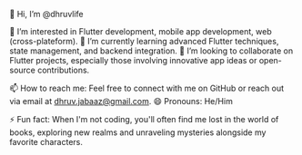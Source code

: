 👋 Hi, I’m @dhruvlife

👀 I’m interested in Flutter development, mobile app development, web (cross-plateform). 
🌱 I’m currently learning advanced Flutter techniques, state management, and backend integration.
💞️ I’m looking to collaborate on Flutter projects, especially those involving innovative app ideas or open-source contributions.

📫 How to reach me: Feel free to connect with me on GitHub or reach out via email at [dhruv.jabaaz@gmail.com](mailto:dhruv.jabaaz@gmail.com).
😄 Pronouns: He/Him

⚡ Fun fact: When I'm not coding, you'll often find me lost in the world of books, exploring new realms and unraveling mysteries alongside my favorite characters.
